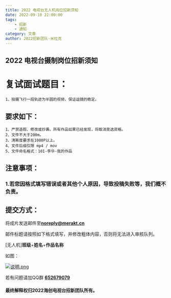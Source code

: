 ```yaml
---
title: 2022 电视台无人机岗位招新须知
date: 2022-09-10 22:00:00
tags: 
    - 招新
    - 通知
category: 文章
author: 2022招新团队-米拉克
---
```


## 2022 电视台摄制岗位招新须知

# 复试面试题目：

    1、拍摄飞行一段轨迹为半圆的视频，保证运镜的稳定。

## 要求如下：

    1、严禁造假、修改或抄袭。所有作品如果已经发现，将取消竞选资格。
    2、文件不大于200m。
    3、清晰度要求在1080P以上。
    4、文件后缀仅限 mp4 / mov
    5、文件命名格式：101-李华-我的作品

## 注意事项：

### 1.若您因格式填写错误或者其他个人原因，导致投稿失败等，我们**概不负责**。

## 提交方式：

将成片发送邮件至[**noreply@merakt.cn**](mailto:noreply@merakt.cn?subject=[摄制]班级+姓名+作品标题)

邮件标题请按照如下格式填写，并修改粗体内容，否则将无法进入审核队列。

[无人机]**班级**+**姓名**+**作品名称** 

如图：

[![说明.png](https://s1.ax1x.com/2022/09/10/vO1Rpt.png)](https://imgse.com/i/vO1Rpt)

若有问题请加QQ群 [**652679079**](https://qm.qq.com/cgi-bin/qm/qr?k=u9Q5qq4QpzjeSarOT0Kveo9t8TjVZVO5&authKey=+supNnqCxwBdc5aGUKEOJ4DsUkIEUkXtIKrtFSGiwagsaZTPUlMuom2GB3HBjguj&noverify=0)

#### 最终解释权归**2022海创电视台招新团队**所有。
